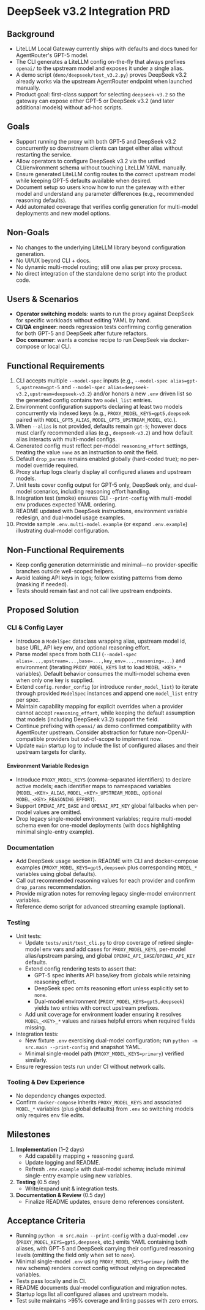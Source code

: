 # DeepSeek v3.2 Integration PRD

## Background
- LiteLLM Local Gateway currently ships with defaults and docs tuned for AgentRouter's GPT-5 model.
- The CLI generates a LiteLLM config on-the-fly that always prefixes `openai/` to the upstream model and exposes it under a single alias.
- A demo script (`demo/deepseek/test_v3.2.py`) proves DeepSeek v3.2 already works via the upstream AgentRouter endpoint when launched manually.
- Product goal: first-class support for selecting `deepseek-v3.2` so the gateway can expose either GPT-5 or DeepSeek v3.2 (and later additional models) without ad-hoc scripts.

## Goals
- Support running the proxy with both GPT-5 and DeepSeek v3.2 concurrently so downstream clients can target either alias without restarting the service.
- Allow operators to configure DeepSeek v3.2 via the unified CLI/environment schema without touching LiteLLM YAML manually.
- Ensure generated LiteLLM config routes to the correct upstream model while keeping GPT-5 defaults available when desired.
- Document setup so users know how to run the gateway with either model and understand any parameter differences (e.g., recommended reasoning defaults).
- Add automated coverage that verifies config generation for multi-model deployments and new model options.

## Non-Goals
- No changes to the underlying LiteLLM library beyond configuration generation.
- No UI/UX beyond CLI + docs.
- No dynamic multi-model routing; still one alias per proxy process.
- No direct integration of the standalone demo script into the product code.

## Users & Scenarios
- **Operator switching models**: wants to run the proxy against DeepSeek for specific workloads without editing YAML by hand.
- **CI/QA engineer**: needs regression tests confirming config generation for both GPT-5 and DeepSeek after future refactors.
- **Doc consumer**: wants a concise recipe to run DeepSeek via docker-compose or local CLI.

## Functional Requirements
1. CLI accepts multiple `--model-spec` inputs (e.g., `--model-spec alias=gpt-5,upstream=gpt-5` and `--model-spec alias=deepseek-v3.2,upstream=deepseek-v3.2`) and/or honors a new `.env` driven list so the generated config contains two `model_list` entries.
2. Environment configuration supports declaring at least two models concurrently via indexed keys (e.g., `PROXY_MODEL_KEYS=gpt5,deepseek` paired with `MODEL_GPT5_ALIAS`, `MODEL_GPT5_UPSTREAM_MODEL`, etc.).
3. When `--alias` is not provided, defaults remain `gpt-5`; however docs must clarify recommended alias (e.g., `deepseek-v3.2`) and how default alias interacts with multi-model configs.
4. Generated config must reflect per-model `reasoning_effort` settings, treating the value `none` as an instruction to omit the field.
5. Default `drop_params` remains enabled globally (hard-coded true); no per-model override required.
6. Proxy startup logs clearly display all configured aliases and upstream models.
7. Unit tests cover config output for GPT-5 only, DeepSeek only, and dual-model scenarios, including reasoning effort handling.
8. Integration test (smoke) ensures CLI `--print-config` with multi-model env produces expected YAML ordering.
9. README updated with DeepSeek instructions, environment variable redesign, and dual-model usage examples.
10. Provide sample `.env.multi-model.example` (or expand `.env.example`) illustrating dual-model configuration.

## Non-Functional Requirements
- Keep config generation deterministic and minimal—no provider-specific branches outside well-scoped helpers.
- Avoid leaking API keys in logs; follow existing patterns from demo (masking if needed).
- Tests should remain fast and not call live upstream endpoints.

## Proposed Solution
### CLI & Config Layer
- Introduce a `ModelSpec` dataclass wrapping alias, upstream model id, base URL, API key env, and optional reasoning effort.
- Parse model specs from both CLI (`--model-spec alias=...,upstream=...,base=...,key_env=...,reasoning=...`) and environment (iterating `PROXY_MODEL_KEYS` list to load `MODEL_<KEY>_*` variables). Default behavior consumes the multi-model schema even when only one key is supplied.
- Extend `config.render_config` (or introduce `render_model_list`) to iterate through provided `ModelSpec` instances and append one `model_list` entry per spec.
- Maintain capability mapping for explicit overrides when a provider cannot accept `reasoning_effort`, while keeping the default assumption that models (including DeepSeek v3.2) support the field.
- Continue prefixing with `openai/` as demo confirmed compatibility with AgentRouter upstream. Consider abstraction for future non-OpenAI-compatible providers but out-of-scope to implement now.
- Update `main` startup log to include the list of configured aliases and their upstream targets for clarity.

#### Environment Variable Redesign
- Introduce `PROXY_MODEL_KEYS` (comma-separated identifiers) to declare active models; each identifier maps to namespaced variables (`MODEL_<KEY>_ALIAS`, `MODEL_<KEY>_UPSTREAM_MODEL`, optional `MODEL_<KEY>_REASONING_EFFORT`).
- Support `OPENAI_API_BASE` and `OPENAI_API_KEY` global fallbacks when per-model values are omitted.
- Drop legacy single-model environment variables; require multi-model schema even for one-model deployments (with docs highlighting minimal single-entry example).

### Documentation
- Add DeepSeek usage section in README with CLI and docker-compose examples (`PROXY_MODEL_KEYS=gpt5,deepseek` plus corresponding `MODEL_*` variables using global defaults).
- Call out recommended reasoning values for each provider and confirm `drop_params` recommendation.
- Provide migration notes for removing legacy single-model environment variables.
- Reference demo script for advanced streaming example (optional).

### Testing
- Unit tests:
  - Update `tests/unit/test_cli.py` to drop coverage of retired single-model env vars and add cases for `PROXY_MODEL_KEYS`, per-model alias/upstream parsing, and global `OPENAI_API_BASE`/`OPENAI_API_KEY` defaults.
  - Extend config rendering tests to assert that:
    - GPT-5 spec inherits API base/key from globals while retaining reasoning effort.
    - DeepSeek spec omits reasoning effort unless explicitly set to `none`.
    - Dual-model environment (`PROXY_MODEL_KEYS=gpt5,deepseek`) yields two entries with correct upstream prefixes.
  - Add unit coverage for environment loader ensuring it resolves `MODEL_<KEY>_*` values and raises helpful errors when required fields missing.
- Integration tests:
  - New fixture `.env` exercising dual-model configuration; run `python -m src.main --print-config` and snapshot YAML.
  - Minimal single-model path (`PROXY_MODEL_KEYS=primary`) verified similarly.
- Ensure regression tests run under CI without network calls.

### Tooling & Dev Experience
- No dependency changes expected.
- Confirm `docker-compose` inherits `PROXY_MODEL_KEYS` and associated `MODEL_*` variables (plus global defaults) from `.env` so switching models only requires env file edits.

## Milestones
1. **Implementation** (1–2 days)
   - Add capability mapping + reasoning guard.
   - Update logging and README.
   - Refresh `.env.example` with dual-model schema; include minimal single-entry example using new variables.
2. **Testing** (0.5 day)
   - Write/expand unit & integration tests.
3. **Documentation & Review** (0.5 day)
   - Finalize README updates, ensure demo references consistent.

## Acceptance Criteria
- Running `python -m src.main --print-config` with a dual-model `.env` (`PROXY_MODEL_KEYS=gpt5,deepseek`, etc.) emits YAML containing both aliases, with GPT-5 and DeepSeek carrying their configured reasoning levels (omitting the field only when set to `none`).
- Minimal single-model `.env` using `PROXY_MODEL_KEYS=primary` (with the new schema) renders correct config without relying on deprecated variables.
- Tests pass locally and in CI.
- README documents dual-model configuration and migration notes.
- Startup logs list all configured aliases and upstream models.
- Test suite maintains >95% coverage and linting passes with zero errors.
